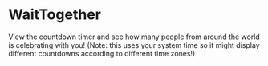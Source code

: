 # WaitTogether

View the countdown timer and see how many people from around the world is celebrating with you! (Note: this uses your system time so it might display different countdowns according to different time zones!)
